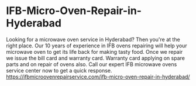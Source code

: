 # IFB-Micro-Oven-Repair-in-Hyderabad
Looking for a microwave oven service in Hyderabad? Then you're at the right place. Our 10 years of experience in IFB  ovens repairing will help your microwave oven to get its life back for making tasty food. Once we repair we issue the bill card and warranty card. Warranty card applying on spare parts and on repair of ovens also. Call our expert IFB microwave ovens service center now to get a quick response.   https://ifbmicroovenrepairservice.com/ifb-micro-oven-repair-in-hyderabad/
